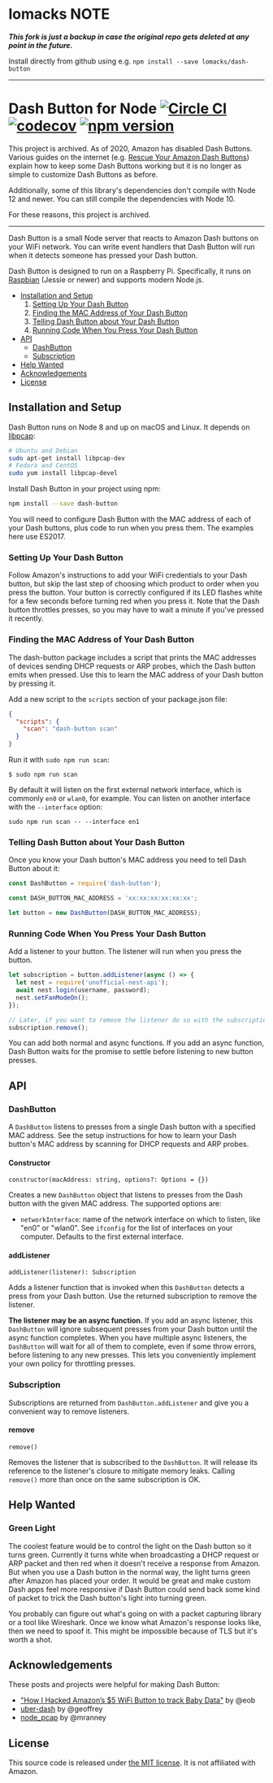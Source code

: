 # lomacks NOTE

***This fork is just a backup in case the original repo gets deleted at any point in the future.***

Install directly from github using e.g. `npm install --save lomacks/dash-button`

---
 
# Dash Button for Node [![Circle CI](https://circleci.com/gh/ide/dash-button.svg?style=svg)](https://circleci.com/gh/ide/dash-button) [![codecov](https://codecov.io/gh/ide/dash-button/branch/master/graph/badge.svg)](https://codecov.io/gh/ide/dash-button) [![npm version](https://badge.fury.io/js/dash-button.svg)](http://badge.fury.io/js/dash-button)

This project is archived. As of 2020, Amazon has disabled Dash Buttons. Various guides on the internet (e.g. [Rescue Your Amazon Dash Buttons](https://blog.christophermullins.com/2019/12/20/rescue-your-amazon-dash-buttons)) explain how to keep some Dash Buttons working but it is no longer as simple to customize Dash Buttons as before.

Additionally, some of this library's dependencies don't compile with Node 12 and newer. You can still compile the dependencies with Node 10.

For these reasons, this project is archived.

---

Dash Button is a small Node server that reacts to Amazon Dash buttons on your WiFi network. You can write event handlers that Dash Button will run when it detects someone has pressed your Dash button.

Dash Button is designed to run on a Raspberry Pi. Specifically, it runs on [Raspbian](https://www.raspbian.org/) (Jessie or newer) and supports modern Node.js.

- [Installation and Setup](#installation-and-setup)
  1. [Setting Up Your Dash Button](#setting-up-your-dash-button)
  2. [Finding the MAC Address of Your Dash Button](#finding-the-mac-address-of-your-dash-button)
  3. [Telling Dash Button about Your Dash Button](#telling-dash-button-about-your-dash-button)
  4. [Running Code When You Press Your Dash Button](#running-code-when-you-press-your-dash-button)
- [API](#api)
  - [DashButton](#dashbutton)
  - [Subscription](#subscription)
- [Help Wanted](#help-wanted)
- [Acknowledgements](#acknowledgements)
- [License](#license)

## Installation and Setup

Dash Button runs on Node 8 and up on macOS and Linux. It depends on [libpcap](http://www.tcpdump.org/):

```sh
# Ubuntu and Debian
sudo apt-get install libpcap-dev
# Fedora and CentOS
sudo yum install libpcap-devel
```

Install Dash Button in your project using npm:

```sh
npm install --save dash-button
```

You will need to configure Dash Button with the MAC address of each of your Dash buttons, plus code to run when you press them. The examples here use ES2017.

### Setting Up Your Dash Button

Follow Amazon's instructions to add your WiFi credentials to your Dash button, but skip the last step of choosing which product to order when you press the button. Your button is correctly configured if its LED flashes white for a few seconds before turning red when you press it. Note that the Dash button throttles presses, so you may have to wait a minute if you've pressed it recently.

### Finding the MAC Address of Your Dash Button

The dash-button package includes a script that prints the MAC addresses of devices sending DHCP requests or ARP probes, which the Dash button emits when pressed. Use this to learn the MAC address of your Dash button by pressing it.

Add a new script to the `scripts` section of your package.json file:

```json
{
  "scripts": {
    "scan": "dash-button scan"
  }
}
```

Run it with `sudo npm run scan`:
```
$ sudo npm run scan
```

By default it will listen on the first external network interface, which is commonly `en0` or `wlan0`, for example. You can listen on another interface with the `--interface` option:
```
sudo npm run scan -- --interface en1
```

### Telling Dash Button about Your Dash Button

Once you know your Dash button's MAC address you need to tell Dash Button about it:

```js
const DashButton = require('dash-button');

const DASH_BUTTON_MAC_ADDRESS = 'xx:xx:xx:xx:xx:xx';

let button = new DashButton(DASH_BUTTON_MAC_ADDRESS);
```

### Running Code When You Press Your Dash Button

Add a listener to your button. The listener will run when you press the button.

```js
let subscription = button.addListener(async () => {
  let nest = require('unofficial-nest-api');
  await nest.login(username, password);
  nest.setFanModeOn();
});

// Later, if you want to remove the listener do so with the subscription:
subscription.remove();
```

You can add both normal and async functions. If you add an async function, Dash Button waits for the promise to settle before listening to new button presses.

## API

### DashButton
A `DashButton` listens to presses from a single Dash button with a specified MAC address. See the setup instructions for how to learn your Dash button's MAC address by scanning for DHCP requests and ARP probes.

#### Constructor
`constructor(macAddress: string, options?: Options = {})`

Creates a new `DashButton` object that listens to presses from the Dash button with the given MAC address. The supported options are:

- `networkInterface`: name of the network interface on which to listen, like "en0" or "wlan0". See `ifconfig` for the list of interfaces on your computer. Defaults to the first external interface.

#### addListener
`addListener(listener): Subscription`

Adds a listener function that is invoked when this `DashButton` detects a press from your Dash button. Use the returned subscription to remove the listener.

**The listener may be an async function.** If you add an async listener, this `DashButton` will ignore subsequent presses from your Dash button until the async function completes. When you have multiple async listeners, the `DashButton` will wait for all of them to complete, even if some throw errors, before listening to any new presses. This lets you conveniently implement your own policy for throttling presses.

### Subscription
Subscriptions are returned from `DashButton.addListener` and give you a convenient way to remove listeners.

#### remove
`remove()`

Removes the listener that is subscribed to the `DashButton`. It will release its reference to the listener's closure to mitigate memory leaks. Calling `remove()` more than once on the same subscription is OK.

## Help Wanted

### Green Light

The coolest feature would be to control the light on the Dash button so it turns green. Currently it turns white when broadcasting a DHCP request or ARP packet and then red when it doesn't receive a response from Amazon. But when you use a Dash button in the normal way, the light turns green after Amazon has placed your order. It would be great and make custom Dash apps feel more responsive if Dash Button could send back some kind of packet to trick the Dash button's light into turning green.

You probably can figure out what's going on with a packet capturing library or a tool like Wireshark. Once we know what Amazon's response looks like, then we need to spoof it. This might be impossible because of TLS but it's worth a shot.

## Acknowledgements

These posts and projects were helpful for making Dash Button:
- ["How I Hacked Amazon’s $5 WiFi Button to track Baby Data"](https://medium.com/@edwardbenson/how-i-hacked-amazon-s-5-wifi-button-to-track-baby-data-794214b0bdd8) by @eob
- [uber-dash](https://github.com/geoffrey/uber-dash) by @geoffrey
- [node_pcap](https://github.com/mranney/node_pcap) by @mranney

## License

This source code is released under [the MIT license](./LICENSE). It is not affiliated with Amazon.
